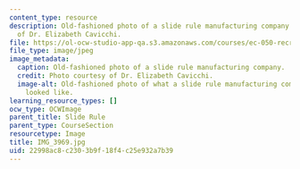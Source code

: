 ```yaml
---
content_type: resource
description: Old-fashioned photo of a slide rule manufacturing company. Photo courtesy
  of Dr. Elizabeth Cavicchi.
file: https://ol-ocw-studio-app-qa.s3.amazonaws.com/courses/ec-050-recreate-experiments-from-history-inform-the-future-from-the-past-galileo-january-iap-2010/22998ac8c2303b9f18f4c25e932a7b39_IMG_3969.jpg
file_type: image/jpeg
image_metadata:
  caption: Old-fashioned photo of a slide rule manufacturing company.
  credit: Photo courtesy of Dr. Elizabeth Cavicchi.
  image-alt: Old-fashioned photo of what a slide rule manufacturing company in NJ
    looked like.
learning_resource_types: []
ocw_type: OCWImage
parent_title: Slide Rule
parent_type: CourseSection
resourcetype: Image
title: IMG_3969.jpg
uid: 22998ac8-c230-3b9f-18f4-c25e932a7b39
---
```

